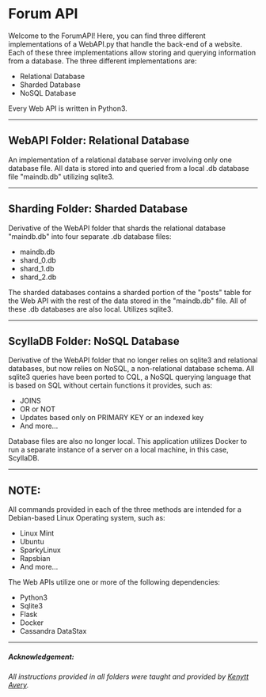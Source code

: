 # Forum API

Welcome to the ForumAPI! Here, you can find three different implementations of a WebAPI.py that handle the back-end of a website. Each of these three implementations allow storing and querying information from a database. The three different implementations are:

* Relational Database
* Sharded Database
* NoSQL Database

Every Web API is written in Python3.

---

## WebAPI Folder: Relational Database

An implementation of a relational database server involving only one database file. All data is stored into and queried from a local .db database file "maindb.db" utilizing sqlite3.

---

## Sharding Folder: Sharded Database

Derivative of the WebAPI folder that shards the relational database "maindb.db" into four separate .db database files:

* maindb.db
* shard_0.db
* shard_1.db
* shard_2.db

The sharded databases contains a sharded portion of the "posts" table for the Web API with the rest of the data stored in the "maindb.db" file. All of these .db databases are also local. Utilizes sqlite3.

---

## ScyllaDB Folder: NoSQL Database

Derivative of the WebAPI folder that no longer relies on sqlite3 and relational databases, but now relies on NoSQL, a non-relational database schema. All sqlite3 queries have been ported to CQL, a NoSQL querying language that is based on SQL without certain functions it provides, such as:

* JOINS
* OR or NOT
* Updates based only on PRIMARY KEY or an indexed key
* And more...

Database files are also no longer local. This application utilizes Docker to run a separate instance of a server on a local machine, in this case, ScyllaDB.

---

## NOTE:

All commands provided in each of the three methods are intended for a Debian-based Linux Operating system, such as:

* Linux Mint
* Ubuntu
* SparkyLinux
* Rapsbian
* And more...

The Web APIs utilize one or more of the following dependencies:

* Python3
* Sqlite3
* Flask
* Docker
* Cassandra DataStax

---

##### Acknowledgement:

_All instructions provided in all folders were taught and provided by [Kenytt Avery](https://twitter.com/ProfAvery)._


